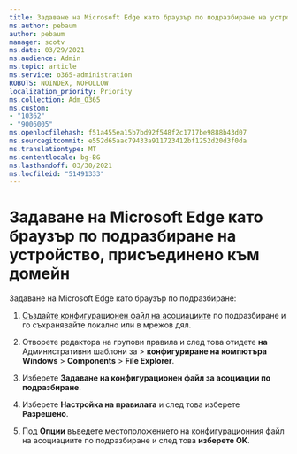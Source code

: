 ```yaml
---
title: Задаване на Microsoft Edge като браузър по подразбиране на устройство, присъединено към домейн
ms.author: pebaum
author: pebaum
manager: scotv
ms.date: 03/29/2021
ms.audience: Admin
ms.topic: article
ms.service: o365-administration
ROBOTS: NOINDEX, NOFOLLOW
localization_priority: Priority
ms.collection: Adm_O365
ms.custom:
- "10362"
- "9006005"
ms.openlocfilehash: f51a455ea15b7bd92f548f2c1717be9888b43d07
ms.sourcegitcommit: e552d65aac79433a911723412bf1252d20d3f0da
ms.translationtype: MT
ms.contentlocale: bg-BG
ms.lasthandoff: 03/30/2021
ms.locfileid: "51491333"
---
```

# <a name="set-microsoft-edge-as-the-default-browser-on-a-domain-joined-device"></a>Задаване на Microsoft Edge като браузър по подразбиране на устройство, присъединено към домейн

Задаване на Microsoft Edge като браузър по подразбиране: 

1. [Създайте конфигурационен файл на асоциациите](https://go.microsoft.com/fwlink/?linkid=2132437) по подразбиране и го съхранявайте локално или в мрежов дял.

1. Отворете редактора на групови правила и след това отидете **на** Административни шаблони за  >  **конфигуриране на компютъра Windows**  >  **Components**  >  **File Explorer**.

1. Изберете **Задаване на конфигурационен файл за асоциации по подразбиране**.

1. Изберете **Настройка на правилата** и след това изберете **Разрешено**.

1. Под **Опции** въведете местоположението на конфигурационния файл на асоциациите по подразбиране и след това **изберете OK**.
